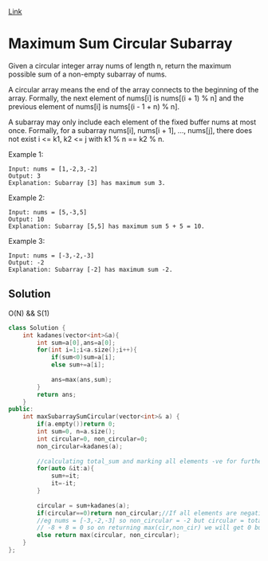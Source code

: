[Link](https://leetcode.com/problems/maximum-sum-circular-subarray/)
# Maximum Sum Circular Subarray
Given a circular integer array nums of length n, return the maximum possible sum of a non-empty subarray of nums.
<br>

A circular array means the end of the array connects to the beginning of the array. Formally, the next element of nums[i] is nums[(i + 1) % n] and the previous element of nums[i] is nums[(i - 1 + n) % n].
<br>

A subarray may only include each element of the fixed buffer nums at most once. Formally, for a subarray nums[i], nums[i + 1], ..., nums[j], there does not exist i <= k1, k2 <= j with k1 % n == k2 % n.

Example 1:
```
Input: nums = [1,-2,3,-2]
Output: 3
Explanation: Subarray [3] has maximum sum 3.
```
Example 2:
```
Input: nums = [5,-3,5]
Output: 10
Explanation: Subarray [5,5] has maximum sum 5 + 5 = 10.
```
Example 3:
```
Input: nums = [-3,-2,-3]
Output: -2
Explanation: Subarray [-2] has maximum sum -2.
```
## Solution
O(N) && S(1)
```cpp
class Solution {
    int kadanes(vector<int>&a){
        int sum=a[0],ans=a[0];
        for(int i=1;i<a.size();i++){
            if(sum<0)sum=a[i];
            else sum+=a[i];
            
            ans=max(ans,sum);
        }
        return ans;
    }
public:
    int maxSubarraySumCircular(vector<int>& a) {
        if(a.empty())return 0;
        int sum=0, n=a.size();
        int circular=0, non_circular=0;
        non_circular=kadanes(a);
        
        //calculating total_sum and marking all elements -ve for further use.
        for(auto &it:a){
            sum+=it;
            it=-it;
        }
        
        circular = sum+kadanes(a);
        if(circular==0)return non_circular;//If all elements are negative.
        //eg nums = [-3,-2,-3] so non_circular = -2 but circular = totalsum+kadanes(-ve(a)) 
        // -8 + 8 = 0 so on returning max(cir,non_cir) we will get 0 but correct answer will              be -2 (non_circular).
        else return max(circular, non_circular);
    }
};
```
